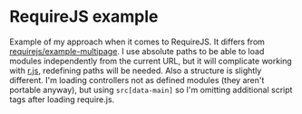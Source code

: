 # RequireJS example

Example of my approach when it comes to RequireJS. It differs from [requirejs/example-multipage](https://github.com/requirejs/example-multipage). I use absolute paths to be able to load modules independently from the current URL, but it will complicate working with [r.js](http://requirejs.org/docs/optimization.html), redefining paths will be needed. Also a structure is slightly different. I'm loading controllers not as defined modules (they aren't portable anyway), but using `src[data-main]` so I'm omitting additional script tags after loading require.js.
